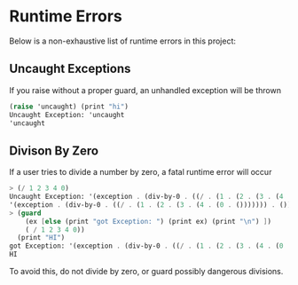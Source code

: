 # Runtime Errors #

Below is a non-exhaustive list of runtime errors in this project:

## Uncaught Exceptions ##

If you raise without a proper guard, an unhandled exception will be thrown

```scheme
(raise 'uncaught) (print "hi")
Uncaught Exception: 'uncaught
'uncaught
```

## Divison By Zero ##

If a user tries to divide a number by zero, a fatal runtime error will occur

```scheme
> (/ 1 2 3 4 0)
Uncaught Exception: '(exception . (div-by-0 . ((/ . (1 . (2 . (3 . (4 . (0 . ())))))) . ())))
'(exception . (div-by-0 . ((/ . (1 . (2 . (3 . (4 . (0 . ())))))) . ())))
> (guard
    (ex [else (print "got Exception: ") (print ex) (print "\n") ])
    ( / 1 2 3 4 0))
  (print "HI")
got Exception: '(exception . (div-by-0 . ((/ . (1 . (2 . (3 . (4 . (0 . ())))))) . ())))
HI
```

To avoid this, do not divide by zero, or guard possibly dangerous divisions.
